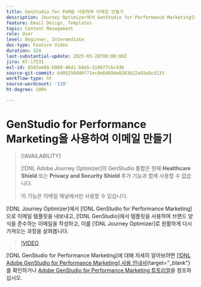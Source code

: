 ```yaml
---
title: GenStudio for PeM을 사용하여 이메일 만들기
description: Journey Optimizer에서 GenStudio for Performance Marketing으로 이메일 템플릿을 내보내고, GenStudio에서 템플릿을 사용하여 브랜드 양식을 준수하는 이메일을 작성하고, 이를 Journey Optimizer로 원활하게 다시 가져오는 과정을 살펴봅니다.
feature: Email Design, Templates
topic: Content Management
role: User
level: Beginner, Intermediate
doc-type: Feature Video
duration: 324
last-substantial-update: 2025-03-28T00:00:00Z
jira: KT-17531
exl-id: 6503a468-b089-4bd1-b8a5-310077cbc43b
source-git-commit: 6d09250d40f71ec8e64894e8283b22a91e8cd133
workflow-type: ht
source-wordcount: '119'
ht-degree: 100%

---
```


# GenStudio for Performance Marketing을 사용하여 이메일 만들기

>[!AVAILABILITY]
>
>[!DNL Adobe Journey Optimizer]의 GenStudio 통합은 현재 **Healthcare Shield** 또는 **Privacy and Security Shield** 추가 기능과 함께 사용할 수 없습니다.
>
>이 기능은 이메일 채널에서만 사용할 수 있습니다.

[!DNL Journey Optimizer]에서 [!DNL GenStudio for Performance Marketing]으로 이메일 템플릿을 내보내고, [!DNL GenStudio]에서 템플릿을 사용하여 브랜드 양식을 준수하는 이메일을 작성하고, 이를 [!DNL Journey Optimizer]로 원활하게 다시 가져오는 과정을 살펴봅니다.

>[!VIDEO](https://video.tv.adobe.com/v/3456038/?learn=on&enablevpops)

[!DNL GenStudio for Performance Marketing]에 대해 자세히 알아보려면 [[!DNL Adobe GenStudio for Performance Marketing] 사용 안내서](https://experienceleague.adobe.com/ko/docs/genstudio-for-performance-marketing/user-guide/home){target="_blank"}를 확인하거나 [Adobe GenStudio for Performance Marketing 튜토리얼](https://experienceleague.adobe.com/ko/docs/genstudio-for-performance-marketing-learn/tutorials/overview)을 참조하십시오.
